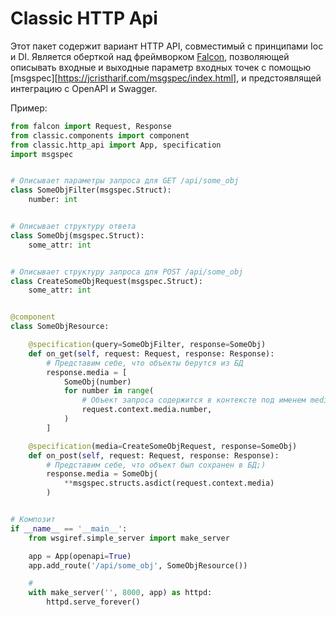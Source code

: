 # Classic HTTP Api

Этот пакет содержит вариант HTTP API, совместимый с принципами Ioc и DI.
Является оберткой над фреймворком
[Falcon](https://falcon.readthedocs.io/en/stable/index.html), 
позволяющей описывать входные и выходные параметр входных точек с помощью
[msgspec][https://jcristharif.com/msgspec/index.html], и предстоявлящей 
интеграцию с OpenAPI и Swagger.

Пример:

```python
from falcon import Request, Response
from classic.components import component
from classic.http_api import App, specification
import msgspec


# Описывает параметры запроса для GET /api/some_obj
class SomeObjFilter(msgspec.Struct):
    number: int


# Описывает структуру ответа
class SomeObj(msgspec.Struct):
    some_attr: int


# Описывает структуру запроса для POST /api/some_obj
class CreateSomeObjRequest(msgspec.Struct):
    some_attr: int


@component
class SomeObjResource:

    @specification(query=SomeObjFilter, response=SomeObj)
    def on_get(self, request: Request, response: Response):
        # Представим себе, что объекты берутся из БД
        response.media = [
            SomeObj(number)
            for number in range(
                # Объект запроса содержится в контексте под именем media.
                request.context.media.number,
            )
        ]

    @specification(media=CreateSomeObjRequest, response=SomeObj)
    def on_post(self, request: Request, response: Response):
        # Представим себе, что объект был сохранен в БД;)
        response.media = SomeObj(
            **msgspec.structs.asdict(request.context.media)
        )


# Композит
if __name__ == '__main__':
    from wsgiref.simple_server import make_server

    app = App(openapi=True)
    app.add_route('/api/some_obj', SomeObjResource())

    # 
    with make_server('', 8000, app) as httpd:
        httpd.serve_forever()

```
